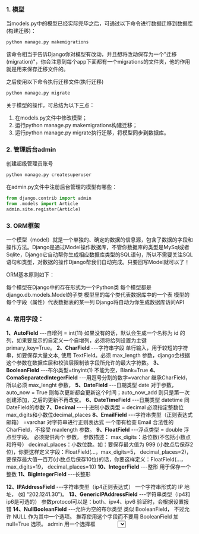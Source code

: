 ### 1. 模型

当models.py中的模型已经实际完毕之后，可通过以下命令进行数据迁移到数据库(构建迁移)：

```python
python manage.py makemigrations
```

该命令相当于告诉Django你对模型有改动，并且想将改动保存为一个"迁移(migration)"，你会注意到每个app下面都有一个migrations的文件夹，他的作用就是用来保存迁移文件的。

之后使用以下命令执行迁移文件(执行迁移)

```python 
python manage.py migrate
```

关于模型的操作，可总结为以下三点：

1. 在models.py文件中修改模型；
2. 运行python manage.py makemigrations构建迁移；
3. 运行python manage.py migrate执行迁移，将模型同步到数据库。

### 2. 管理后台admin

创建超级管理员账号

```python
python manage.py createsuperuser
```

在admin.py文件中注册后台管理的模型有哪些：

```python 
from django.contrib import admin
from .models import Article
admin.site.register(Article)
```

### 3. ORM框架

一个模型（model）就是一个单独的、确定的数据的信息源，包含了数据的字段和操作方法。Django是通过Model操作数据库，不管你数据库的类型是MySql或者Sqlite，Django它自动帮你生成相应数据库类型的SQL语句，所以不需要关注SQL语句和类型，对数据的操作Django帮我们自动完成。只要回写Model就可以了！

ORM基本原则如下：

每个模型在Django中的存在形式为一个Python类
每个模型都是django.db.models.Model的子类
模型里的每个类代表数据库中的一个表
模型的每个字段（属性）代表数据表的某一列
Django将自动为你生成数据库访问API

### 4. 常用字段：

**1、AutoField**   ---自增列 = int(11)    如果没有的话，默认会生成一个名称为 id 的列，如果要显示的自定义一个自增列，必须将给列设置为主键 primary_key=True。
**2、CharField**   ---字符串字段  单行输入，用于较短的字符串，如要保存大量文本, 使用 TextField。必须 max_length 参数，django会根据这个参数在数据库层和校验层限制该字段所允许的最大字符数。
**3、BooleanField**   ---布尔类型=tinyint(1)   不能为空，Blank=True
**4、ComaSeparatedIntegerField**   ---用逗号分割的数字=varchar   继承CharField，所以必须 max_lenght 参数，
**5、DateField**   ---日期类型 date   对于参数，auto_now = True 则每次更新都会更新这个时间；auto_now_add 则只是第一次创建添加，之后的更新不再改变。
**6、DateTimeField**   ---日期类型 datetime   同DateField的参数
**7、Decimal**   ---十进制小数类型 = decimal   必须指定整数位max_digits和小数位decimal_places
**8、EmailField**   ---字符串类型（正则表达式邮箱） =varchar   对字符串进行正则表达式   一个带有检查 Email 合法性的 CharField，不接受 maxlength 参数。
**9、FloatField**   ---浮点类型 = double   浮点型字段。 必须提供两个 参数， 参数描述：
max_digits：总位数(不包括小数点和符号）
decimal_places：小数位数。如：要保存最大值为 999 (小数点后保存2位)，你要这样定义字段：FloatField(…，max_digits=5， decimal_places=2)，要保存最大值一百万(小数点后保存10位)的话，你要这样定义：FloatField(…，max_digits=19， decimal_places=10)
**10、IntegerField**   ---整形   用于保存一个整数
**11、BigIntegerField**   ---长整形

**12、IPAddressField**   ---字符串类型（ip4正则表达式）   一个字符串形式的 IP 地址， (如 “202.1241.30″)。
**13、GenericIPAddressField**   ---字符串类型（ip4和ip6是可选的）   参数protocol可以是：both、ipv4、ipv6   验证时，会根据设置报错
**14、NullBooleanField**   ---允许为空的布尔类型   类似 BooleanField， 不过允许 NULL 作为其中一个选项。 推荐使用这个字段而不要用 BooleanField 加 null=True 选项。 admin 用一个选择框 　　　　<select> (三个可选择的值： “Unknown”， “Yes” 和 “No” ) 来表示这种字段数据。
**15、PositiveIntegerField**   ---正Integer   类似 IntegerField， 但取值范围为非负整数（这个字段应该是允许0值的…可以理解为无符号整数）
**16、PositiveSmallIntegerField**   ---正smallInteger  正小整型字段，类似 PositiveIntegerField， 取值范围较小(数据库相关)SlugField“Slug” 是一个报纸术语。 slug 是某个东西的小小标记(短签)， 只包　　含字母，数字，下划线和连字符。它们通常用于URLs。 若你使用 Django 开发版本，你可以指定 maxlength。 若 maxlength 未指定， Django 会使用默认长度： 50，它接受一个额外的参数：
prepopulate_from: 来源于slug的自动预置列表
**17、SlugField**   ---减号、下划线、字母、数字   它们通常用于URLs。
**18、SmallIntegerField**   ---数字   数据库中的字段有：tinyint、smallint、int、bigint.   类似 IntegerField， 不过只允许某个取值范围内的整数。(依赖数据库)
**19、TextField**   ---字符串=longtext ，一个容量很大的文本字段， admin 管理界面用 <textarea>多行编辑框表示该字段数据。
**20、TimeField**   ---时间 HH:MM[:ss[.uuuuuu]]   时间字段，类似于 DateField 和 DateTimeField。
**21、URLField**   ---字符串，地址正则表达式   用于保存URL。若 verify_exists 参数为 True (默认)， 给定的 URL 会预先检查是否存在(即URL是否被有效装入且没有返回404响应).
**22、BinaryField**   ---二进制
**23、ImageField**   ---图片   类似 FileField， 不过要校验上传对象是否是一个合法图片。用于保存图像文件的字段。其基本用法和特性与FileField一样，只不过多了两个属性height和width。默认情况下，该字段在HTML中表现为一个ClearableFileInput标签。在数据库内，我们实际保存的是一个字符串类型，默认最大长度100，可以通过max_length参数自定义。真实的图片是保存在服务器的文件系统内的。
**height_field参数：**保存有图片高度信息的模型字段名。width_field参数：保存有图片宽度信息的模型字段名。
使用Django的ImageField需要提前安装pillow模块，pip install pillow即可。
**使用FileField或者ImageField字段的步骤：**
在settings文件中，配置MEDIA_ROOT，作为你上传文件在服务器中的基本路径（为了性能考虑，这些文件不会被储存在数据库中）。再配置个MEDIA_URL，作为公用URL，指向上传文件的基本路径。请确保Web服务器的用户账号对该目录具有写的权限。
添加FileField或者ImageField字段到你的模型中，定义好upload_to参数，文件最终会放在MEDIA_ROOT目录的“upload_to”子目录中。
所有真正被保存在数据库中的，只是指向你上传文件路径的字符串而已。可以通过url属性，在Django的模板中方便的访问这些文件。例如，假设你有一个ImageField字段，名叫mug_shot，那么在Django模板的HTML文件中，可以使用{{object.mug_shot.url}}来获取该文件。其中的object用你具体的对象名称代替。
可以通过name和size属性，获取文件的名称和大小信息。

**24、FilePathField**   ---选择指定目录按限制规则选择文件，有三个参数可选， 其中”path”必需的，这三个参数可以同时使用， 参数描述：
path：必需参数，一个目录的绝对文件系统路径。 FilePathField 据此得到可选项目。 Example： “/home/images”；
match：可选参数， 一个正则表达式， 作为一个字符串， FilePathField 将使用它过滤文件名。 注意这个正则表达式只会应用到 base filename 而不是路径全名。 Example： “foo。*\。txt^”， 将匹配文件 foo23.txt 却不匹配 bar.txt 或 foo23.gif；
recursive：可选参数， 是否包括 path 下全部子目录，True 或 False，默认值为 False。
match 仅应用于 base filename， 而不是路径全名。 如：FilePathField(path=”/home/images”， match=”foo.*”， recursive=True)…会匹配 /home/images/foo.gif 而不匹配 /home/images/foo/bar.gif
**25、FileField**   ---文件上传字段。 要求一个必须有的参数： upload_to， 一个用于保存上载文件的本地文件系统路径。 这个路径必须包含 strftime formatting， 该格式将被上载文件的 date/time 替换(so that uploaded files don’t fill up the given directory)。在一个 model 中使用 FileField 或 ImageField 需要以下步骤：在你的 settings 文件中， 定义一个完整路径给 MEDIA_ROOT 以便让 Django在此处保存上传文件。 (出于性能考虑，这些文件并不保存到数据库。) 定义 MEDIA_URL 作为该目录的公共 URL。 要确保该目录对 WEB 服务器用户帐号是可写的。在你的 model 中添加 FileField 或 ImageField， 并确保定义了 upload_to 选项，以告诉 Django 使用 MEDIA_ROOT 的哪个子目录保存上传文件。你的数据库中要保存的只是文件的路径(相对于 MEDIA_ROOT)。 出于习惯你一定很想使用 Django 提供的 get_<fieldname>_url 函数。举例来说，如果你的 ImageField 叫作 mug_shot， 你就可以在模板中以 {{ object。get_mug_shot_url }} 这样的方式得到图像的绝对路径。
**26、PhoneNumberField**   ---一个带有合法美国风格电话号码校验的 CharField(格式：XXX-XXX-XXXX)
**27、USStateField**   ---美国州名缩写，由两个字母组成（天朝人民无视）。
**28、XMLField**   ---XML字符字段，校验值是否为合法XML的 TextField，必须提供参数：
schema_path：校验文本的 RelaxNG schema 的文件系统路径。

**二、常用选项参数意义**

**1、null**   数据库中字段是否可以为空（null=True）
**2、db_column**  数据库中字段的列名(db_column="test")
**3、db_tablespace**:无解释
**4、default**  数据库中字段的默认值
**5、primary_key**  数据库中字段是否为主键(primary_key=True)
**6、db_index**  数据库中字段是否可以建立索引(db_index=True)
**7、unique**  数据库中字段是否可以建立唯一索引(unique=True)
**8、unique_for_date**  数据库中字段【日期】部分是否可以建立唯一索引
**9、unique_for_month**  数据库中字段【月】部分是否可以建立唯一索引
**10、unique_for_year**  数据库中字段【年】部分是否可以建立唯一索引
**11、auto_now**  更新时自动更新当前时间
**12、auto_now_add**  创建时自动更新当前时间
**13、verbose_name**  Admin中显示的字段名称
**14、blankAdmin**  中是否允许用户输入为空表单提交时可以为空
**15、editableAdmin**  中是否可以编辑
**16、help_textAdmin**  中该字段的提示信息
**17choicesAdmin**  中显示选择框的内容，用不变动的数据放在内存中从而避免跨表操作
如：

```python
sex=models.IntegerField(choices=[(0,'男'),(1,'女'),],default=1)
```

error_messages自定义错误信息（字典类型），从而定制想要显示的错误信息；
字典健：null,blank,invalid,invalid_choice,unique,andunique_for_date
如：{'null':"不能为空.",'invalid':'格式错误'}
**18、validators** 自定义错误验证（列表类型），从而定制想要的验证规则

```python
from django.core.validators import RegexValidator
from django.core.validators import EmailValidator,URLValidator,DecimalValidator,
MaxLengthValidator,MinLengthValidator,MaxValueValidator,MinValueValidator
如：
test = models.CharField(
    max_length=32,
    error_messages={
    'c1': '优先错信息1',
    'c2': '优先错信息2',
    'c3': '优先错信息3',
},
validators=[
    RegexValidator(regex='root_\d+', message='错误了', code='c1'),
    RegexValidator(regex='root_112233\d+', message='又错误了', code='c2'),
    EmailValidator(message='又错误了', code='c3'), ]
)
```

### 5. 元类Meta

**1.abstract**
这个属性是定义当前的模型是不是一个抽象类。所谓抽象类是不会对应数据库表的。一般我们用它来归纳一些公共属性字段，然后继承它的子类可以继承这些字段。
Options.abstract
如果abstract=True这个model就是一个抽象类
**2.app_label**
这个选型只在一种情况下使用，就是你的模型不在默认的应用程序包下的models.py文件中，这时候需要指定你这个模型是哪个应用程序的。
Options.app_label
如果一个model定义在默认的models.py，例如如果你的app的models在myapp.models子模块下，你必须定义app_label让Django知道它属于哪一个app

```pytohn
app_label='myapp'
```

**3.db_table**
db_table是指定自定义数据库表名的。Django有一套默认的按照一定规则生成数据模型对应的数据库表明。
Options.db_table
定义该model在数据库中的表名称

```python
db_table='Students'
```

如果你想使用自定义的表名，可以通过以下该属性

```python
table_name='my_owner_table'
```

**4.db_teblespace**
Options.db_teblespace
定义这个model所使用的数据库表空间。如果在项目的settin中定义那么它会使用这个值
**5.get_latest_by**
Options.get_latest_by
在model中指定一个DateField或者DateTimeField。这个设置让你在使用model的Manager上的lastest方法时，默认使用指定字段来排序
**6.managed**
Options.managed
默认值为True，这意味着Django可以使用syncdb和reset命令来创建或移除对应的数据库。默认值为True,如果你不希望这么做，可以把manage的值设置为False
**7.order_with_respect_to**
这个选项一般用于多对多的关系中，它指向一个关联对象，就是说关联对象找到这个对象后它是经过排序的。指定这个属性后你会得到一个get_xxx_order()和set_xxx_order()的方法，通过它们你可以设置或者回去排序的对象
**8.ordering**
这个字段是告诉Django模型对象返回的记录结果集是按照哪个字段排序的。这是一个字符串的元组或列表，没有一个字符串都是一个字段和用一个可选的表明降序的'-'构成。当字段名前面没有'-'时，将默认使用升序排列。使用'?'将会随机排列

```python
ordering=['order_date']#按订单升序排列
ordering=['-order_date']#按订单降序排列，-表示降序
ordering=['?order_date']#随机排序，？表示随机
ordering=['-pub_date','author']#以pub_date为降序，在以author升序排列
```

**9.permissions**
permissions主要是为了在DjangoAdmin管理模块下使用的，如果你设置了这个属性可以让指定的方法权限描述更清晰可读。Django自动为每个设置了admin的对象创建添加，删除和修改的权限。

```python
permissions=(('can_deliver_pizzas','Candeliverpizzas'))
```

**10.proxy**
这是为了实现代理模型使用的，如果proxy=True,表示model是其父的代理model
**11.unique_together**
unique_together这个选项用于：当你需要通过两个字段保持唯一性时使用。比如假设你希望，一个Person的FirstName和LastName两者的组合必须是唯一的，那么需要这样设置：

```python
unique_together=(("first_name","last_name"),)
```

一个ManyToManyField不能包含在unique_together中。如果你需要验证关联到ManyToManyField字段的唯一验证，尝试使用signal(信号)或者明确指定through属性。
**12.verbose_name**
verbose_name的意思很简单，就是给你的模型类起一个更可读的名字一般定义为中文，我们：
verbose_name="学校"
**13.verbose_name_plural**
这个选项是指定，模型的复数形式是什么，比如：

```python
verbose_name_plural="学校"
```

如果不指定Django会自动在模型名称后加一个’s’

